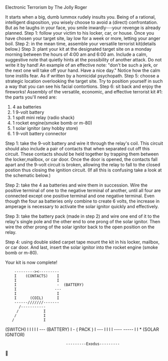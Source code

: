 Electronic Terrorism                            by The Jolly Roger

It starts when a big, dumb lummox rudely insults you.  Being of a
rational, intelligent disposition, you wisely choose to avoid a
(direct) confrontation.  But as he laughs in your face, you smile
inwardly---your revenge is already planned.
Step 1:  follow your victim to his locker, car, or house.  Once you
have chosen your target site, lay low for a week or more,
letting your anger boil.
Step 2:  in the mean time, assemble your versatile terrorist
kit(details below.)
Step 3:  plant your kit at the designated target site on a monday
morning between the hours of 4:00 am and 6:00 am.  Include a
calm, suggestive note that quietly hints at the possibility
of another attack.  Do not write it by hand!  An example of
an effective note:
  "don't be such a jerk, or the next one will take off your
   hand.  Have a nice day."
Notice how the calm tone instills fear.  As if written by a
homicidal psychopath.
Step 5:  choose a strategic location overlooking the target site.  Try
to position yourself in such a way that you can see his facial contortions.
Step 6:  sit back and enjoy the fireworks! Assembly of the versatile,
economic, and effective terrorist kit #1: the parts you'll need are:

1) 4 aa batteries
2) 1 9-volt battery
3) 1 spdt mini relay (radio shack)
4) 1 rocket engine(smoke bomb or m-80)
5) 1 solar ignitor (any hobby store)
6) 1 9-volt battery connector


Step 1:  take the 9-volt battery and wire it through the relay's coil.
This circuit should also include a pair of contacts that when
separated cut off this circuit.  These contacts should be held together
by trapping them between the locker,mailbox, or car door.
Once the door is opened, the contacts fall apart and the 9-volt circuit
is broken, allowing the relay to fall to the closed postion
thus closing the ignition circuit. (If all this is confusing take a
look at the schematic below.)

Step 2:  take the 4 aa batteries and wire them in succession.
Wire the positive terminal of one to the negative terminal of another,
until all four are connected except one positive terminal and one negative
terminal.  Even though the four aa batteries only combine to create 6
volts, the increase in amperage is necessary to activate the solar
ignitor quickly and effectively.

Step 3:  take the battery pack (made in step 2) and wire one end of it
to the relay's single pole and the other end to one prong of the solar
ignitor.  Then wire the other prong of the solar ignitor back to the open
position on the relay.

Step 4:  using double sided carpet tape mount the kit in his locker,
mailbox, or car door. And last, insert the solar ignitor into the
rocket engine (smoke bomb or m-80).



Your kit is now complete!
       
        ---------><---------
        I    (CONTACTS)    I
        I                  I
        I                  -  (BATTERY)
        I                 ---
        I                  I
        I      (COIL)      I
        ------///////-------
          /-----------
         /           I
        /            I
       /             I
   (SWITCH) I        I
            I        I
            I       --- (BATTERY)
            I        -  ( PACK  )
            I       ---
            I        I
            I        I
            ---- -----
               I I
                *
         (SOLAR IGNITOR)

                               ---------Exodus---------



